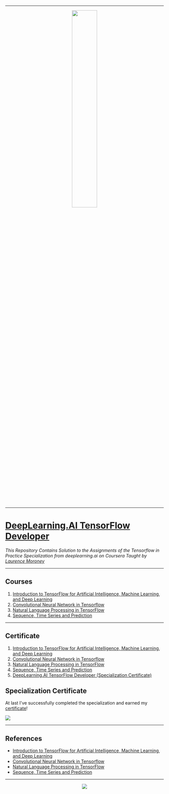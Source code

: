 ----------------------------------------------------------------------------------------
<p align="center"><img width="40%" src="https://drlux.github.io/deeplearningai/logo.png" /></p>

-------------------------------------------------------------------------------------------

# [DeepLearning.AI TensorFlow Developer](https://www.coursera.org/specializations/tensorflow-in-practice)
*This Repository Contains Solution to the Assignments of the Tensorflow in Practice Specialization from deeplearning.ai on Coursera Taught by [Laurence Moroney](https://www.coursera.org/instructor/lmoroney)*

--------------------------------------------------------------------------------------------

## Courses
1. [Introduction to TensorFlow for Artificial Intelligence, Machine Learning, and Deep Learning](https://github.com/shantanu1109/DeepLearning.AI-Tensorflow-Developer-Coursera/tree/main/Course-1-Introduction%20to%20TensorFlow%20for%20Artificial%20Intelligence%2C%20Machine%20Learning%2C%20and%20Deep%20Learning)
2. [Convolutional Neural Network in Tensorflow](https://github.com/shantanu1109/DeepLearning.AI-Tensorflow-Developer-Coursera/tree/main/Course-2-Convolutional%20Neural%20Networks%20in%20TensorFlow!)
3. [Natural Language Processing in TensorFlow](https://github.com/shantanu1109/DeepLearning.AI-Tensorflow-Developer-Coursera/tree/main/Course-3-Natural%20Language%20Processing%20in%20TensorFlow!)
4. [Sequence, Time Series and Prediction](https://github.com/shantanu1109/DeepLearning.AI-Tensorflow-Developer-Coursera/tree/main/Course-4-Sequences%2C%20Time%20Series%20and%20Prediction!)

-------------------------------------------------------------------------------------------------------------

## Certificate

1. [Introduction to TensorFlow for Artificial Intelligence, Machine Learning, and Deep Learning](https://coursera.org/share/ec96cc492939f0f8627844210f98d3fd)
2. [Convolutional Neural Network in Tensorflow](https://www.coursera.org/account/accomplishments/verify/J5XFCSFLF66D)
3. [Natural Language Processing in TensorFlow](https://www.coursera.org/account/accomplishments/verify/D26JVBQEE4YY)
4. [Sequence, Time Series and Prediction](https://www.coursera.org/account/accomplishments/verify/9DJTEJ6HFTCB)
5. [DeepLearning.AI TensorFlow Developer (Specialization Certificate)](https://www.coursera.org/account/accomplishments/professional-cert/KCQGYG2KZB2F)

## Specialization Certificate

At last I've successfully completed the specialization and earned my [certificate](https://www.coursera.org/account/accomplishments/professional-cert/KCQGYG2KZB2F)!

![](Tensorflow-Developer-Specialization-DeepLearning.ai.png)

--------------------------------------------------------------------------------------------------------------

## References
* [Introduction to TensorFlow for Artificial Intelligence, Machine Learning, and Deep Learning](https://www.coursera.org/learn/introduction-tensorflow)
* [Convolutional Neural Network in Tensorflow](https://www.coursera.org/learn/convolutional-neural-networks-tensorflow)
* [Natural Language Processing in TensorFlow](https://www.coursera.org/learn/natural-language-processing-tensorflow)
* [Sequence, Time Series and Prediction](https://www.coursera.org/learn/tensorflow-sequences-time-series-and-prediction)

----------------------------------------------------------------------------------------------------------------

<p align="center">
 <img src="https://badges.pufler.dev/visits/shantanu1109/DeepLearning.AI-Tensorflow-Developer-Coursera"/>
</p>  
